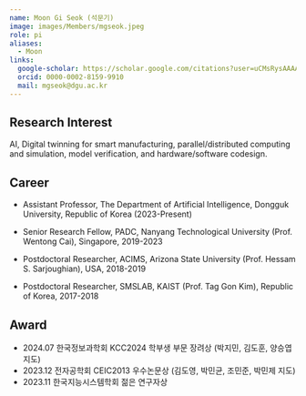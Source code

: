 ```yaml
---
name: Moon Gi Seok (석문기)
image: images/Members/mgseok.jpeg
role: pi
aliases:
  - Moon
links:
  google-scholar: https://scholar.google.com/citations?user=uCMsRysAAAAJ&hl=en
  orcid: 0000-0002-8159-9910
  mail: mgseok@dgu.ac.kr
---
```


## Research Interest

AI, Digital twinning for smart manufacturing, parallel/distributed computing and simulation, model verification, and
hardware/software codesign.

## Career

- Assistant Professor, The Department of Artificial Intelligence, Dongguk University, Republic of Korea (2023-Present)

- Senior Research Fellow, PADC, Nanyang Technological University (Prof. Wentong Cai), Singapore, 2019-2023

- Postdoctoral Researcher, ACIMS, Arizona State University (Prof. Hessam S. Sarjoughian), USA, 2018-2019

- Postdoctoral Researcher, SMSLAB, KAIST (Prof. Tag Gon Kim), Republic of Korea, 2017-2018

## Award

- 2024.07 한국정보과학회 KCC2024 학부생 부문 장려상 (박지민, 김도훈, 양승엽 지도)
- 2023.12 전자공학회 CEIC2013 우수논문상 (김도영, 박민균, 조민준, 박민제 지도)
- 2023.11 한국지능시스템학회 젊은 연구자상  
